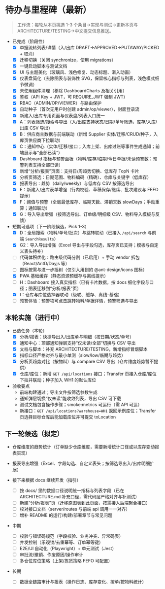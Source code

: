 # 待办与里程碑（最新）

> 工作流：每轮从本页挑选 1-3 个条目→实现与测试→更新本页与 ARCHITECTURE/TESTING→中文提交信息推送。

- 已完成（阶段性）
  - [x] 单据流转列表/详情（入/出库 DRAFT→APPROVED→PUTAWAY/PICKED + 取消）
  - [x] 迁移切换（关闭 synchronize，使用 migrations）
  - [x] 一键启动脚本与测试文档
  - [x] UI 与主题美化（玻璃风、浅色修复、动态标题、渐入动画）
  - [x] 仪表盘简化（去除图表与装饰性 SVG，保留核心指标与列表，浅色模式细节微调）
  - [x] 未使用组件清理（移除 DashboardCharts 及相关引用）
  - [x] 鉴权（API Key + JWT，可 REQUIRE_JWT 强制 JWT）
  - [x] RBAC（ADMIN/OP/VIEWER）与路由保护
  - [x] 自动种子（首次无用户时创建 admin/op/viewer），封面登录流
  - [x] 新建入/出库专用页面与仪表盘/列表入口统一
  - [x] A：列表筛选/搜索与导出（入/出库支持状态/日期/单号筛选，库存/入库/出库 CSV 导出）
  - [x] B：供应商主数据与前端联动（新增 Supplier 实体/迁移/CRUD/种子，入库页供应商下拉联动）
  - [x] C：通知中心（实体/迁移/接口；入库上架、出库过账等事件生成通知；前端展示与“全部已读”）
  - [x] Dashboard 指标与预警面板（物料/库存/临期/今日单据/未读预警数；预警列表支持全部已读）
  - [x] 新增“分析/报表”页面：支持日/周趋势切换、低库存 TopN 卡片
  - [x] 分析页筛选：日期范围、物料编码（精确）、仓库与关键字（低库存）
  - [x] 报表导出：趋势（daily/weekly）与低库存 CSV 按筛选导出
  - [x] E：新建入/出库表单增强（行内校验、草稿保存/继续、批次建议与 FEFO 提示）
  - [x] F：阈值与预警（全局最低库存、临期天数、滞销天数 slowDays；手动重算；通知联动）
  - [x] G：导入导出增强（按筛选导出、订单级/明细级 CSV、物料导入模板与反馈）

- 短期可选项（下一阶段候选，Pick 1-3）
  - [x] D：全局搜索（物料/单号/批次）与跳转联动（已接入 `/api/search` 与前端 `SearchResults`）
  - [x] G2：导入导出增强（Excel 导出与字段勾选，库存页已支持；模板与自定义表头待补）
  - [ ] 代码体积优化：路由级代码分割（已启用）+ 手动 vendor 拆包（React/AntD/Dayjs 等）
  - [ ] 图标按需与进一步摇树（仅引入用到的 @ant-design/icons 图标）
  - [x] PWA 基础缓存（静态资源预缓存与离线提示）
  - [ ] H：Dashboard 接入真实指标（已有卡片数据，按 docs 细化字段与口径；图表迁移到“分析/报表”页）
  - [x] I：仓库与库位选择器联动（级联、缓存、离线-基础）
  - [ ] 预警体验：预警项可点击跳转物料/单据详情，预警筛选与导出

## 本轮实施（进行中）
- 已选任务（本轮）
  - [x] 分析/报表：快捷导出入/出库单与明细（按日期/状态/单号）
  - [x] 通知中心：顶部通知弹层支持“仅未读/全部”切换与 CSV 导出
  - [x] 文档与脚本：补充 ARCHITECTURE/TESTING，新增指标冒烟脚本
  - [x] 指标口径严格对齐与最小单测（slow/low/临期与趋势）
  - [x] 分析页趋势对比（按物料）与 compare CSV 导出（仓库维度趋势暂不提供）
  - [x] 仓库/库位：新增 `GET /api/locations` 接口；Transfer 页接入仓库/库位下拉并联动；种子加入 WH1 的默认库位

- 验收要点
  - 前端构建通过；导出文件按筛选参数生成
  - 通知弹层切换“仅未读”能收敛列表，导出 CSV 可下载
  - 测试文档包含操作步骤；smoke:metrics 可运行（需 API 可达）
  - 新接口：`GET /api/locations?warehouse=WH1` 返回示例库位；Transfer 页选择目标仓库后能加载库位并可提交 toLocation

## 下一轮候选（拟定）
- 仓库维度的趋势统计（订单缺少仓库维度，需要新增统计口径或以库存变动报表实现）
- 报表导出增强（Excel、字段勾选、自定义表头；按筛选导出入/出库明细扩展）

- 接下来根据 docs 继续开发（指引）
  - [ ] 按 docs/ 里的数据口径说明统一指标与列表字段（已在 ARCHITECTURE.md 补充口径，需代码层严格对齐与补测试）
  - [ ] 新建“分析/报表”页（迁移原图表到此页面，按需接入后端聚合接口）
  - [ ] 校对接口文档（server/routes 与前端 api 调用一一对齐）
  - [ ] 增补 README 的运行/构建/部署章节与常见问题

- 中期
  - [ ] 校验与错误码规范（字段校验、业务冲突、异常码表）
  - [ ] 并发控制（乐观锁/去重幂等、订单幂等键）
  - [ ] E2E/UI 自动化（Playwright）+ 单元测试（Jest）
  - [ ] 审批流/撤销、作废原因/操作审计
  - [ ] 多仓位库位策略（上架/拣货策略 FEFO 可配置）

- 长期
  - [ ] 数据全链路审计与报表（操作日志、库存变化、按单/按物料统计）